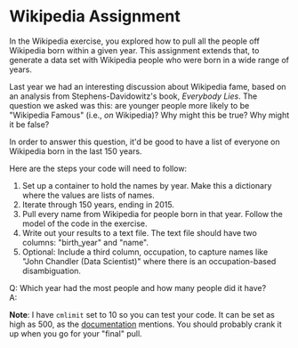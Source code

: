 # Wikipedia Assignment

In the Wikipedia exercise, you explored how to pull all the people off Wikipedia born within a given year. 
This assignment extends that, to generate a data set with Wikipedia people who were born in a wide range of years. 

Last year we had an interesting discussion about Wikipedia fame, based on an analysis from Stephens-Davidowitz's book, 
_Everybody Lies_. The question we asked was this: are younger people more likely to be "Wikipedia Famous" 
(i.e., *on* Wikipedia)? Why might this be true? Why might it be false? 

In order to answer this question, it'd be good to have a list of everyone on Wikipedia born in the last 150 years. 

Here are the steps your code will need to follow: 

1. Set up a container to hold the names by year. Make this a dictionary where the values are lists of names.
1. Iterate through 150 years, ending in 2015. 
1. Pull every name from Wikipedia for people born in that year. Follow the model of the 
code in the exercise. 
1. Write out your results to a text file. The text file should have two columns: "birth_year" and "name". 
1. Optional: Include a third column, occupation, to capture names like "John Chandler (Data Scientist)" where
there is an occupation-based disambiguation. 

Q: Which year had the most people and how many people did it have?  
A: 

**Note**: I have `cmlimit` set to 10 so you can test your code. It can be set as high as 500, 
as the [documentation](https://www.mediawiki.org/wiki/API:Categorymembers) 
mentions. You should probably crank it up when you go for your "final" pull. 
